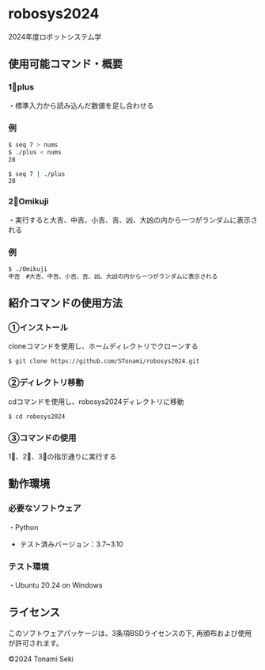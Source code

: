 # robosys2024

2024年度ロボットシステム学

## 使用可能コマンド・概要

### 1⃣plus
・標準入力から読み込んだ数値を足し合わせる

### 例

```bash
$ seq 7 > nums
$ ./plus < nums
28
```

```bash
$ seq 7 | ./plus
28
```

### 2⃣Omikuji
・実行すると大吉、中吉、小吉、吉、凶、大凶の内から一つがランダムに表示される

### 例

```bash
$ ./Omikuji
中吉　#大吉、中吉、小吉、吉、凶、大凶の内から一つがランダムに表示される
```

## 紹介コマンドの使用方法

### ①インストール
cloneコマンドを使用し、ホームディレクトリでクローンする
```
$ git clone https://github.com/STonami/robosys2024.git
```

### ②ディレクトリ移動
cdコマンドを使用し、robosys2024ディレクトリに移動
```
$ cd robosys2024
```

### ③コマンドの使用
1⃣、2⃣、3⃣の指示通りに実行する

## 動作環境

### 必要なソフトウェア
・Python
  - テスト済みバージョン：3.7~3.10
    
### テスト環境
・Ubuntu 20.24 on Windows

## ライセンス
このソフトウェアパッケージは、3条項BSDライセンスの下, 再頒布および使用が許可されます。

©2024 Tonami Seki
